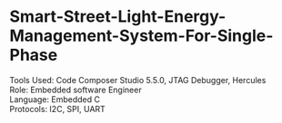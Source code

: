 # Smart-Street-Light-Energy-Management-System-For-Single-Phase
Tools Used: Code Composer Studio 5.5.0, JTAG Debugger, Hercules  
Role: Embedded software Engineer  
Language: Embedded C  
Protocols: I2C, SPI, UART
